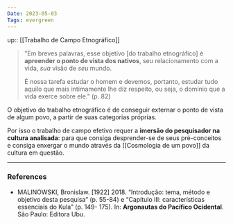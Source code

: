 ```yaml
---
Date: 2023-05-03
Tags: evergreen
---
```

up:: [[Trabalho de Campo Etnográfico]]

> "Em breves palavras, esse objetivo [do trabalho etnográfico] é **apreender o ponto de vista dos nativos**, seu relacionamento com a vida, *sua* visão de *seu* mundo.
> 
> É nossa tarefa estudar o homem e devemos, portanto, estudar tudo aquilo que mais intimamente lhe diz respeito, ou seja, o domínio que a vida exerce sobre ele." (p. 82)

O objetivo do trabalho etnográfico é de conseguir externar o ponto de vista de algum povo, a partir de suas categorias próprias.

Por isso o trabalho de campo efetivo requer a **imersão do pesquisador na cultura analisada**: para que consiga desprender-se de seus pré-conceitos e consiga enxergar o mundo através da [[Cosmologia de um povo]] da cultura em questão.

---
### References
- MALINOWSKI, Bronislaw. [1922] 2018. “Introdução: tema, método e objetivo desta pesquisa” (p. 55-84) e “Capítulo III: características essenciais do Kula” (p. 149- 175). In: **Argonautas do Pacífico Ocidental**. São Paulo: Editora Ubu.